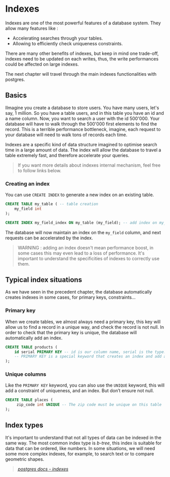 # Indexes

Indexes are one of the most powerful features of a database system.
They allow many features like :
- Accelerating searches through your tables.
- Allowing to efficiently check uniqueness constraints.

There are many other benefits of indexes, but keep in mind one trade-off, indexes
need to be updated on each writes, thus, the write performances could be affected
on large indexes.

The next chapter will travel through the main indexes functionalities with postgres.

## Basics

IImagine you create a database to store users. You have many users, let's say,
1 million. So you have a table users, and in this table you have an id and a name column.
Now, you want to search a user with the id 500'000. Your database will have
to walk through the 500'000 first elements to find the record.
This is a terrible performance bottleneck, imagine, each request to your database
will need to walk tons of records each time.

Indexes are a specific kind of data structure imagined to optimise search time
in a large amount of data. The index will allow the database to travel a table
extremely fast, and therefore accelerate your queries.

> If you want more details about indexes internal mechanism, feel free to follow
> links below.

### Creating an index

You can use `CREATE INDEX` to generate a new index on an existing table.

````sql
CREATE TABLE my_table ( -- table creation
    my_field int
);

CREATE INDEX my_field_index ON my_table (my_field); -- add index on my_field
````
The database will now maintain an index on the `my_field` column, and next requests
can be accelerated by the index.

> WARNING : adding an index doesn't mean performance boost, in some cases this
> may even lead to a loss of performance. It's important to understand the
> specificities of indexes to correctly use them.

## Typical index situations

As we have seen in the precedent chapter, the database automatically creates indexes
in some cases, for primary keys, constraints...

### Primary key

When we create tables, we almost always need a primary key, this key will allow
us to find a record in a unique way, and check the record is not null.
In order to check that the primary key is unique, the database will
automatically add an index.

```sql
CREATE TABLE products (
    id serial PRIMARY KEY -- id is our column name, serial is the type.
    -- PRIMARY KEY is a special keyword that creates an index and add a une constraint
);
```

### Unique columns

Like the `PRIMARY KEY` keyword, you can also use the `UNIQUE` keyword, this will
add a constraint of uniqueness, and an index. But don’t ensure not null.
````sql
CREATE TABLE places (
     zip_code int UNIQUE -- The zip code must be unique on this table
);
````

## Index types

It's important to understand that not all types of data can be indexed in the same
way. The most common index type is *b-tree*, this index is suitable for data
that can be ordered, like numbers. In some situations, we will need some more complex
indexes, for example, to search text or to compare geometric shapes.

> *[postgres docs - indexes](https://www.postgresql.org/docs/current/indexes.html)*
